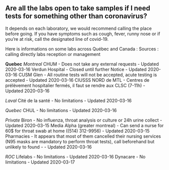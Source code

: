 ## Are all the labs open to take samples if I need tests for something other than coronavirus?

It depends on each laboratory, we would recommend calling the place before going. If you have symptoms such as cough, fever, runny nose or if you’re at risk, call the designated line of covid-19.

Here is informations on some labs across Québec and Canada :
Sources : calling directly labs reception or management

**Quebec**
*Montreal*
CHUM - Does not take any external requests - Updated 2020-03-16
Verdun Hospital - Closed until further Notice - Updated 2020-03-16
CUSM Glen - All routine tests will not be accepted, acute testing is accepted - Updated 2020-03-16
CIUSSS NORD de MTL - Centres de prélèvement hospitalier fermés, il faut se rendre aux CLSC (7-11h) - Updated 2020-03-16

*Laval*
Cité de la santé - No limitations - Updated 2020-03-16

*Quebec*
CHUL - No limitations - Updated 2020-03-16

*Private*
Biron - No influenza, throat analysis or culture or 24h urine collect - Updated 2020-03-15
Media Alpha (greater montreal) - Can send a nurse for 60$ for throat swab at home ((514) 312-9956) - Updated 2020-03-15
Pharmacies - It appears that most of them cancelled their nursing services (N95 masks are mandatory to perform throat tests), call beforehand but unlikely to found - - Updated 2020-03-16

*ROC*
Lifelabs - No limitations - Updated 2020-03-16
Dynacare - No limitations - Updated 2020-03-17
